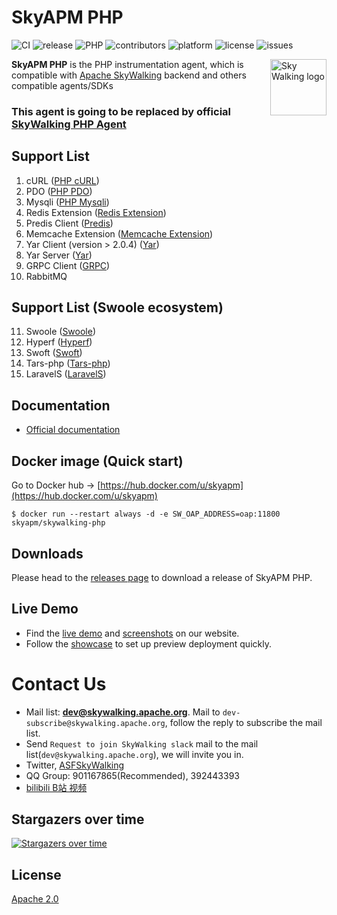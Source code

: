 SkyAPM PHP
==========
![CI](https://github.com/SkyAPM/SkyAPM-php-sdk/workflows/CI/badge.svg)
![release](https://img.shields.io/github/release/SkyAPM/SkyAPM-php-sdk.svg)
![PHP](https://img.shields.io/badge/PHP-%3E%3D%207.0-brightgreen.svg)
![contributors](https://img.shields.io/github/contributors/SkyAPM/SkyAPM-php-sdk.svg)
![platform](https://img.shields.io/badge/platform-macos%20%7C%20linux-brightgreen.svg)
![license](https://img.shields.io/badge/license-Apache%202.0-green.svg)
![issues](https://img.shields.io/github/issues/SkyAPM/SkyAPM-php-sdk.svg)


<img src="https://skyapmtest.github.io/page-resources/SkyAPM/skyapm.png" alt="Sky Walking logo" height="90px" align="right" />

**SkyAPM PHP** is the PHP instrumentation agent, which is compatible with [Apache SkyWalking](https://github.com/apache/skywalking) backend and others compatible agents/SDKs

### This agent is going to be replaced by official [SkyWalking PHP Agent](https://github.com/apache/skywalking-php)

## Support List
1. cURL ([PHP cURL](https://www.php.net/manual/en/book.curl.php))
2. PDO ([PHP PDO](https://www.php.net/manual/en/book.pdo.php))
3. Mysqli ([PHP Mysqli](https://www.php.net/manual/en/book.mysqli.php))
4. Redis Extension ([Redis Extension](https://github.com/phpredis/phpredis))
5. Predis Client ([Predis](https://packagist.org/packages/predis/predis))
6. Memcache Extension ([Memcache Extension](https://www.php.net/manual/en/book.memcached.php))
7. Yar Client (version > 2.0.4) ([Yar](https://www.php.net/manual/en/book.yar.php))
8. Yar Server ([Yar](https://www.php.net/manual/en/book.yar.php))
9. GRPC Client ([GRPC](https://github.com/grpc/grpc-php))
10. RabbitMQ

## Support List (Swoole ecosystem)
11. Swoole ([Swoole](https://github.com/swoole/swoole-src))
12. Hyperf ([Hyperf](https://github.com/hyperf/hyperf))
13. Swoft ([Swoft](https://github.com/swoft-cloud/swoft))
14. Tars-php ([Tars-php](https://github.com/TarsPHP/TarsPHP))
15. LaravelS ([LaravelS](https://github.com/hhxsv5/laravel-s))

## Documentation
* [Official documentation](docs/README.md)

## Docker image (Quick start)
Go to Docker hub -> [https://hub.docker.com/u/skyapm](https://hub.docker.com/u/skyapm)
```shell script
$ docker run --restart always -d -e SW_OAP_ADDRESS=oap:11800 skyapm/skywalking-php
```

## Downloads
Please head to the [releases page](https://pecl.php.net/package/skywalking) to download a release of SkyAPM PHP.

## Live Demo
- Find the [live demo](https://skywalking.apache.org/#demo) and [screenshots](https://skywalking.apache.org/#arch) on our website.
- Follow the [showcase](https://skywalking.apache.org/docs/skywalking-showcase/latest/readme/) to set up preview deployment quickly.

# Contact Us
* Mail list: **dev@skywalking.apache.org**. Mail to `dev-subscribe@skywalking.apache.org`, follow the reply to subscribe the mail list.
* Send `Request to join SkyWalking slack` mail to the mail list(`dev@skywalking.apache.org`), we will invite you in.
* Twitter, [ASFSkyWalking](https://twitter.com/AsfSkyWalking)
* QQ Group: 901167865(Recommended), 392443393
* [bilibili B站 视频](https://space.bilibili.com/390683219)

## Stargazers over time

[![Stargazers over time](https://starchart.cc/SkyAPM/SkyAPM-php-sdk.svg)](https://starchart.cc/SkyAPM/SkyAPM-php-sdk)

## License
[Apache 2.0](LICENSE)
